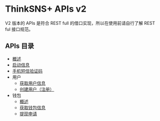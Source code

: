 # ThinkSNS+ APIs v2

V2 版本的 APIs 是符合 REST full 的借口实现，所以在使用前请自行了解 REST ful 接口规范。

## APIs 目录

- [概述](overview.md)
- [启动信息](bootstrappers.md)
- [手机短信验证码](verify-code.md)
- 用户
    - [获取用户信息](user/show.md)
    - [创建用户（注册）](user/create.md)
- 钱包
    - [概述](wallet/readme.md)
    - [获取钱包信息](wallet/show.md)
    - [提现申请](wallet/cashes.md)
